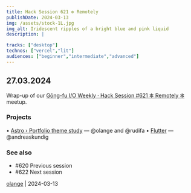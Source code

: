 ```yaml
---
title: Hack Session 621 ✼ Remotely
publishDate: 2024-03-13
img: /assets/stock-1L.jpg
img_alt: Iridescent ripples of a bright blue and pink liquid
description: |

tracks: ["desktop"]
technos: ["vercel","lit"]
audiences: ["beginner","intermediate","advanced"]
---
```


## 27.03.2024

Wrap-up of our [Gōng-fu I/O Weekly · Hack Session #621 ✼ Remotely ✼](https://www.meetup.com/fr-FR/gōngfuio/events/299662133/) meetup.

### Projects

• [Astro › Portfolio theme study](https://docs.astro.build/en/guides/content-collections/) — @olange and @rudifa
• [Flutter](https://flutter.dev) — @andreaskundig

### See also

* #620 Previous session
* #622 Next session

[olange](https://github.com/olange) | 2024-03-13


